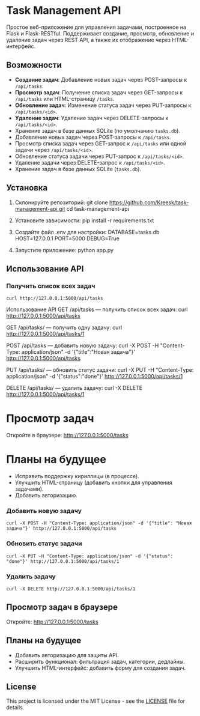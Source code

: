 # Task Management API

Простое веб-приложение для управления задачами, построенное на Flask и Flask-RESTful. Поддерживает создание, просмотр, обновление и удаление задач через REST API, а также их отображение через HTML-интерфейс.

## Возможности
- **Создание задач**: Добавление новых задач через POST-запросы к `/api/tasks`.
- **Просмотр задач**: Получение списка задач через GET-запросы к `/api/tasks` или HTML-страницу `/tasks`.
- **Обновление задач**: Изменение статуса задач через PUT-запросы к `/api/tasks/<id>`.
- **Удаление задач**: Удаление задач через DELETE-запросы к `/api/tasks/<id>`.
- Хранение задач в базе данных SQLite (по умолчанию `tasks.db`).
- Добавление новых задач через POST-запросы к `/api/tasks`.
- Просмотр списка задач через GET-запрос к `/api/tasks` или одной задачи через `/api/tasks/<id>`.
- Обновление статуса задачи через PUT-запрос к `/api/tasks/<id>`.
- Удаление задачи через DELETE-запрос к `/api/tasks/<id>`.
- Хранение задач в базе данных SQLite (`tasks.db`).

## Установка

1. Склонируйте репозиторий:
    git clone https://github.com/Kreesk/task-management-api.git
    cd task-management-api

2. Установите зависимости:
    pip install -r requirements.txt

3. Создайте файл .env для настройки:
    DATABASE=tasks.db
    HOST=127.0.0.1
    PORT=5000
    DEBUG=True

4. Запустите приложение:
    python app.py

## Использование API
### Получить список всех задач
    curl http://127.0.0.1:5000/api/tasks

Использование API
GET /api/tasks — получить список всех задач:
curl http://127.0.0.1:5000/api/tasks

GET /api/tasks/<id> — получить одну задачу:
curl http://127.0.0.1:5000/api/tasks/1

POST /api/tasks — добавить новую задачу:
curl -X POST -H "Content-Type: application/json" -d '{"title":"Новая задача"}' http://127.0.0.1:5000/api/tasks

PUT /api/tasks/<id> — обновить статус задачи:
curl -X PUT -H "Content-Type: application/json" -d '{"status":"done"}' http://127.0.0.1:5000/api/tasks/1

DELETE /api/tasks/<id> — удалить задачу:
curl -X DELETE http://127.0.0.1:5000/api/tasks/1

# Просмотр задач
Откройте в браузере: http://127.0.0.1:5000/tasks

# Планы на будущее
   - Исправить поддержку кириллицы (в процессе).
   - Улучшить HTML-страницу (добавить кнопки для управления задачами).
   - Добавить авторизацию.

### Добавить новую задачу
    curl -X POST -H "Content-Type: application/json" -d '{"title": "Новая задача"}' http://127.0.0.1:5000/api/tasks

### Обновить статус задачи
    curl -X PUT -H "Content-Type: application/json" -d '{"status": "done"}' http://127.0.0.1:5000/api/tasks/1

### Удалить задачу
    curl -X DELETE http://127.0.0.1:5000/api/tasks/1

## Просмотр задач в браузере
Откройте: http://127.0.0.1:5000/tasks

## Планы на будущее
- Добавить авторизацию для защиты API.
- Расширить функционал: фильтрация задач, категории, дедлайны.
- Улучшить HTML-интерфейс: добавить форму для создания задач.

## License
This project is licensed under the MIT License - see the [LICENSE](LICENSE) file for details.
